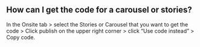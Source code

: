 ## How can I get the code for a carousel or stories?

In the Onsite tab > select the Stories or Carousel that you want to get the code > Click publish on the upper right corner > click “Use code instead” > Copy code.
